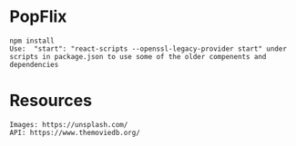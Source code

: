 # PopFlix
    
    npm install
    Use:  "start": "react-scripts --openssl-legacy-provider start" under scripts in package.json to use some of the older compenents and dependencies
    
# Resources

    Images: https://unsplash.com/
    API: https://www.themoviedb.org/

